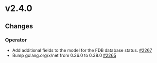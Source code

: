 # v2.4.0

## Changes

### Operator

* Add additional fields to the model for the FDB database status. [#2267](https://github.com/FoundationDB/fdb-kubernetes-operator/pull/2267)
* Bump golang.org/x/net from 0.36.0 to 0.38.0 [#2265](https://github.com/FoundationDB/fdb-kubernetes-operator/pull/2265)
